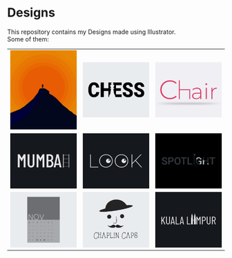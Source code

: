 # Designs
This repository contains my Designs made using Illustrator.<br>
Some of them:<br>
<table>
<tr><td><img src="./2020-11/png/15.11.2020.png"></td><td><img src="./2020-11/png/20.11.2020.png"></td><td><img src="./2020-11/png/17.11.2020.png"></td></tr>
<tr><td><img src="./2020-12/png/27.12.2020.png"></td><td><img src="./2021-01/png/16.01.2021.png"></td><td><img src="./2020-11/png/21.11.2020.png"></td></tr>
<tr><td><img src="./2020-11/png/26.11.2020.png"></td><td><img src="./2020-11/png/18.11.2020.png"></td><td><img src="./2020-12/png/29.12.2020.png"></td></tr>
</table>
